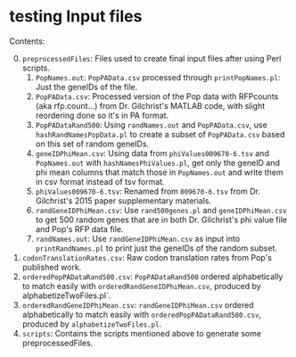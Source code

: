 # testing Input files

Contents:

0. `preprocessedFiles`: Files used to create final input files after using Perl scripts.
    1. `PopNames.out`: `PopPAData.csv` processed through `printPopNames.pl`: Just the geneIDs of the file.
    2. `PopPAData.csv`: Processed version of the Pop data with RFPcounts (aka rfp.count...) from Dr. Gilchrist's MATLAB code, with slight reordering done so it's in PA format.
    3. `PopPADataRand500`: Using `randNames.out` and `PopPAData.csv`, use `hashRandNamesPopData.pl` to create a subset of `PopPAData.csv` based on this set of random geneIDs.
    4. `geneIDPhiMean.csv`: Using data from `phiValues009670-6.tsv` and `PopNames.out` with `hashNamesPhiValues.pl`, get only the geneID and phi mean columns that match those in `PopNames.out` and write them in csv format instead of tsv format.
    5. `phiValues009670-6.tsv`: Renamed from `009670-6.tsv` from Dr. Gilchrist's 2015 paper supplementary materials.
    6. `randGeneIDPhiMean.csv`: Use `rand500genes.pl` and `geneIDPhiMean.csv` to get 500 random genes that are in both Dr. Gilchrist's phi value file and Pop's RFP data file.
    7. `randNames.out`: Use `randGeneIDPhiMean.csv` as input into `printRandNames.pl` to print just the geneIDs of the random subset.
1. `codonTranslationRates.csv`: Raw codon translation rates from Pop's published work.
2. `orderedPopPADataRand500.csv`: `PopPADataRand500` ordered alphabetically to match easily with `orderedRandGeneIDPhiMean.csv`, produced by alphabetizeTwoFiles.pl`.
3. `orderedRandGeneIDPhiMean.csv`: `randGeneIDPhiMean.csv` ordered alphabetically to match easily with `orderedPopPADataRand500.csv`, produced by `alphabetizeTwoFiles.pl`.
4. `scripts`: Contains the scripts mentioned above to generate some preprocessedFiles.

